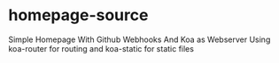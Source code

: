 # homepage-source

Simple Homepage
With Github Webhooks
And Koa as Webserver
Using koa-router for routing
and koa-static for static files
